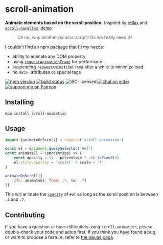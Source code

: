 # scroll-animation

**Animate elements based on the scroll position.** Inspired by [rellax](https://github.com/dixonandmoe/rellax#rellax) and [`scroll-parallax`](https://github.com/GianlucaGuarini/parallax#why). [demo](https://derhuerst.github.io/scroll-animation/)

> Oh no, why another parallax script? Do we really need it?

I couldn't find an npm package that fit my needs:

- ability to animate any DOM property
- using [`requestAnimationFrame`](https://developer.mozilla.org/en-US/docs/Web/API/window/requestAnimationFrame) for performace
- suspending [`requestAnimationFrame`](https://developer.mozilla.org/en-US/docs/Web/API/window/requestAnimationFrame) after a while to minimize load
- no `data-` attributes or special tags

[![npm version](https://img.shields.io/npm/v/scroll-animation.svg)](https://www.npmjs.com/package/scroll-animation)
[![build status](https://img.shields.io/travis/derhuerst/scroll-animation.svg)](https://travis-ci.org/derhuerst/scroll-animation)
![ISC-licensed](https://img.shields.io/github/license/derhuerst/scroll-animation.svg)
[![chat on gitter](https://badges.gitter.im/derhuerst.svg)](https://gitter.im/derhuerst)
[![support me on Patreon](https://img.shields.io/badge/support%20me-on%20patreon-fa7664.svg)](https://patreon.com/derhuerst)


## Installing

```shell
npm install scroll-animation
```


## Usage

```js
import {animateOnScroll} = require('scroll-animation')

const el = document.querySelector('#el')
const animateEl = (percentage) => {
	const opacity = (1 - percentage * .6).toFixed(2)
	el.style.opacity = 'scale(' + scale + ')'
}

animateOnScroll([
	{fn: animateEl, from: .4, to: .7}
])
```

This will animate the [`opacity`](https://developer.mozilla.org/en-US/docs/Web/CSS/opacity) of `#el` as long as the scroll position is between `.4` and `.7`.


## Contributing

If you have a question or have difficulties using `scroll-animation`, please double-check your code and setup first. If you think you have found a bug or want to propose a feature, refer to [the issues page](https://github.com/derhuerst/scroll-animation/issues).
